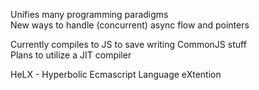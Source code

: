 Unifies many programming paradigms  
New ways to handle (concurrent) async flow and pointers  
  
Currently compiles to JS to save writing CommonJS stuff  
Plans to utilize a JIT compiler  
  
HeLX - Hyperbolic Ecmascript Language eXtention
